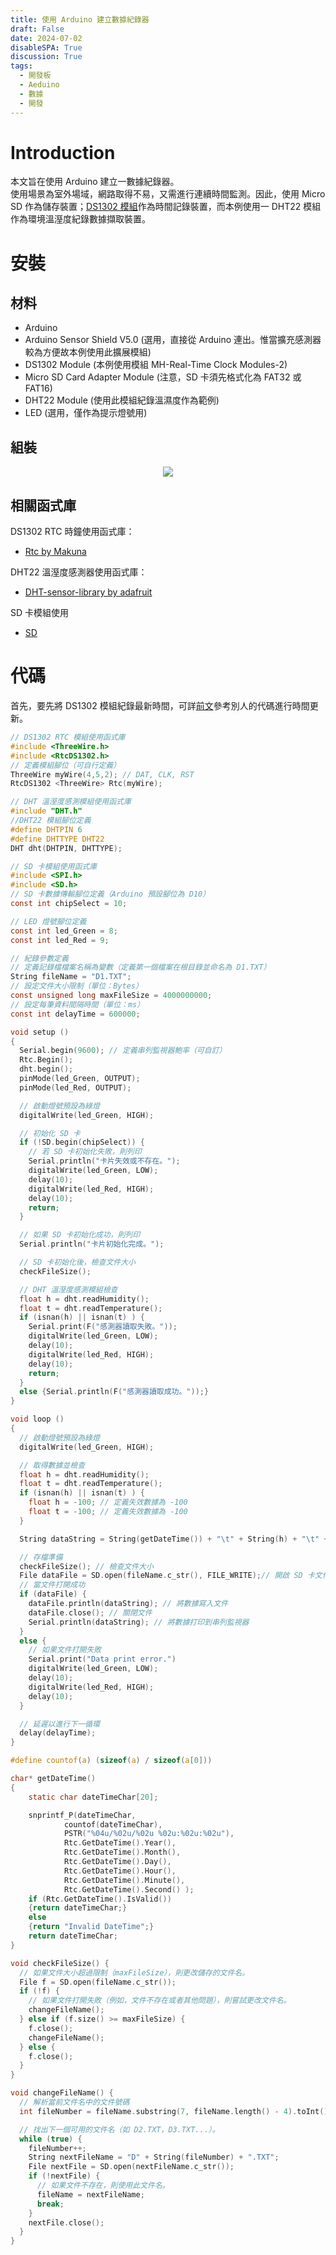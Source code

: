 ```yaml
---
title: 使用 Arduino 建立數據紀錄器
draft: False
date: 2024-07-02
disableSPA: True
discussion: True
tags:
  - 開發板
  - Aeduino
  - 數據
  - 開發
---
```


# Introduction
本文旨在使用 Arduino 建立一數據紀錄器。  
使用場景為室外場域，網路取得不易，又需進行連續時間監測。因此，使用 Micro SD 作為儲存裝置；<a href="20240702_開發板操作筆記-RTC-DS1302">DS1302 模組</a>作為時間記錄裝置，而本例使用一 DHT22 模組作為環境溫溼度紀錄數據擷取裝置。

# 安裝

## 材料

- Arduino
- Arduino Sensor Shield V5.0 (選用，直接從 Arduino 連出。惟當擴充感測器較為方便故本例使用此擴展模組)
- DS1302 Module (本例使用模組 MH-Real-Time Clock Modules-2)
- Micro SD Card Adapter Module (注意，SD 卡須先格式化為 FAT32 或 FAT16)
- DHT22 Module (使用此模組紀錄溫濕度作為範例)
- LED (選用，僅作為提示燈號用)

## 組裝

<center><img style = "max-height: 500px;" src = "20240702_使用 Arduino 建立數據紀錄器.avif"/></center>

## 相關函式庫

DS1302 RTC 時鐘使用函式庫：
- [Rtc by Makuna](https://github.com/Makuna/Rtc)

DHT22 溫溼度感測器使用函式庫：
- [DHT-sensor-library by adafruit](https://github.com/adafruit/DHT-sensor-library)

SD 卡模組使用
- [SD](https://www.arduino.cc/reference/en/libraries/sd/)

# 代碼

首先，要先將 DS1302 模組紀錄最新時間，可詳[前文](20240702_開發板操作筆記-RTC-DS1302#第一次使用更新時間)參考別人的代碼進行時間更新。

```c
// DS1302 RTC 模組使用函式庫
#include <ThreeWire.h>
#include <RtcDS1302.h>
// 定義模組腳位（可自行定義）
ThreeWire myWire(4,5,2); // DAT, CLK, RST
RtcDS1302 <ThreeWire> Rtc(myWire);

// DHT 溫溼度感測模組使用函式庫
#include "DHT.h"
//DHT22 模組腳位定義
#define DHTPIN 6
#define DHTTYPE DHT22
DHT dht(DHTPIN, DHTTYPE);

// SD 卡模組使用函式庫
#include <SPI.h>
#include <SD.h>
// SD 卡數據傳輸腳位定義（Arduino 預設腳位為 D10）
const int chipSelect = 10;

// LED 燈號腳位定義
const int led_Green = 8;
const int led_Red = 9;

// 紀錄參數定義
// 定義記錄檔檔案名稱為變數（定義第一個檔案在根目錄並命名為 D1.TXT）
String fileName = "D1.TXT";
// 設定文件大小限制（單位：Bytes）
const unsigned long maxFileSize = 4000000000;
// 設定每筆資料間隔時間（單位：ms）
const int delayTime = 600000;

void setup ()
{
  Serial.begin(9600); // 定義串列監視器鮑率（可自訂）
  Rtc.Begin();
  dht.begin();
  pinMode(led_Green, OUTPUT);
  pinMode(led_Red, OUTPUT);

  // 啟動燈號預設為綠燈
  digitalWrite(led_Green, HIGH);

  // 初始化 SD 卡
  if (!SD.begin(chipSelect)) {
    // 若 SD 卡初始化失敗，則列印
    Serial.println("卡片失效或不存在。");
    digitalWrite(led_Green, LOW);
    delay(10);
    digitalWrite(led_Red, HIGH);
    delay(10);
    return;
  }

  // 如果 SD 卡初始化成功，則列印
  Serial.println("卡片初始化完成。");

  // SD 卡初始化後，檢查文件大小
  checkFileSize();

  // DHT 溫溼度感測模組檢查
  float h = dht.readHumidity();
  float t = dht.readTemperature();
  if (isnan(h) || isnan(t) ) {
    Serial.print(F("感測器讀取失敗。"));
    digitalWrite(led_Green, LOW);
    delay(10);
    digitalWrite(led_Red, HIGH);
    delay(10);
    return;
  }
  else {Serial.println(F("感測器讀取成功。"));}
}

void loop ()
{
  // 啟動燈號預設為綠燈
  digitalWrite(led_Green, HIGH);

  // 取得數據並檢查
  float h = dht.readHumidity();
  float t = dht.readTemperature();
  if (isnan(h) || isnan(t) ) {
    float h = -100; // 定義失效數據為 -100
    float t = -100; // 定義失效數據為 -100
  }

  String dataString = String(getDateTime()) + "\t" + String(h) + "\t" + String(t);

  // 存檔準備
  checkFileSize(); // 檢查文件大小
  File dataFile = SD.open(fileName.c_str(), FILE_WRITE);// 開啟 SD 卡文件，將數據寫入
  // 當文件打開成功
  if (dataFile) {
    dataFile.println(dataString); // 將數據寫入文件
    dataFile.close(); // 關閉文件
    Serial.println(dataString); // 將數據打印到串列監視器
  }
  else {
    // 如果文件打開失敗
    Serial.print("Data print error.")
    digitalWrite(led_Green, LOW);
    delay(10);
    digitalWrite(led_Red, HIGH);
    delay(10);
  }

  // 延遲以進行下一循環
  delay(delayTime);
}

#define countof(a) (sizeof(a) / sizeof(a[0]))

char* getDateTime()
{
    static char dateTimeChar[20];

    snprintf_P(dateTimeChar,
            countof(dateTimeChar),
            PSTR("%04u/%02u/%02u %02u:%02u:%02u"),
            Rtc.GetDateTime().Year(),
            Rtc.GetDateTime().Month(),
            Rtc.GetDateTime().Day(),
            Rtc.GetDateTime().Hour(),
            Rtc.GetDateTime().Minute(),
            Rtc.GetDateTime().Second() );
    if (Rtc.GetDateTime().IsValid())
    {return dateTimeChar;}
    else
    {return "Invalid DateTime";}
    return dateTimeChar;
}

void checkFileSize() {
  // 如果文件大小超過限制（maxFileSize），則更改儲存的文件名。
  File f = SD.open(fileName.c_str());
  if (!f) {
    // 如果文件打開失敗（例如，文件不存在或者其他問題），則嘗試更改文件名。
    changeFileName();
  } else if (f.size() >= maxFileSize) {
    f.close();
    changeFileName();
  } else {
    f.close();
  }
}

void changeFileName() {
  // 解析當前文件名中的文件號碼
  int fileNumber = fileName.substring(7, fileName.length() - 4).toInt();

  // 找出下一個可用的文件名（如 D2.TXT，D3.TXT...）。
  while (true) {
    fileNumber++;
    String nextFileName = "D" + String(fileNumber) + ".TXT";
    File nextFile = SD.open(nextFileName.c_str());
    if (!nextFile) {
      // 如果文件不存在，則使用此文件名。
      fileName = nextFileName;
      break;
    }
    nextFile.close();
  }
}
```
